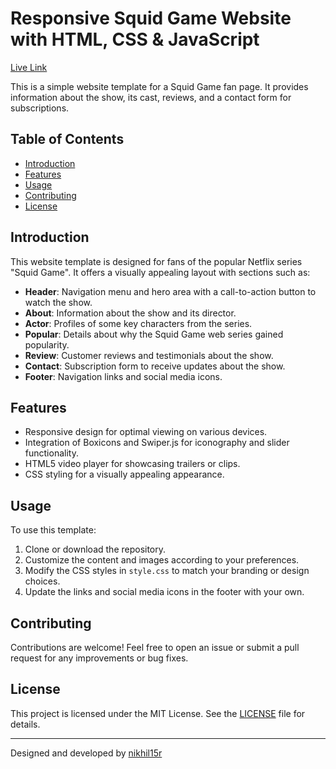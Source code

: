 # Responsive Squid Game Website with HTML, CSS & JavaScript

[Live Link](https://nikhil15r.github.io/Squid-Game-Frontend/)


This is a simple website template for a Squid Game fan page. It provides information about the show, its cast, reviews, and a contact form for subscriptions.

## Table of Contents
- [Introduction](#introduction)
- [Features](#features)
- [Usage](#usage)
- [Contributing](#contributing)
- [License](#license)

## Introduction
This website template is designed for fans of the popular Netflix series "Squid Game". It offers a visually appealing layout with sections such as:
- **Header**: Navigation menu and hero area with a call-to-action button to watch the show.
- **About**: Information about the show and its director.
- **Actor**: Profiles of some key characters from the series.
- **Popular**: Details about why the Squid Game web series gained popularity.
- **Review**: Customer reviews and testimonials about the show.
- **Contact**: Subscription form to receive updates about the show.
- **Footer**: Navigation links and social media icons.

## Features
- Responsive design for optimal viewing on various devices.
- Integration of Boxicons and Swiper.js for iconography and slider functionality.
- HTML5 video player for showcasing trailers or clips.
- CSS styling for a visually appealing appearance.

## Usage
To use this template:
1. Clone or download the repository.
2. Customize the content and images according to your preferences.
3. Modify the CSS styles in `style.css` to match your branding or design choices.
4. Update the links and social media icons in the footer with your own.

## Contributing
Contributions are welcome! Feel free to open an issue or submit a pull request for any improvements or bug fixes.

## License
This project is licensed under the MIT License. See the [LICENSE](LICENSE) file for details.

---
Designed and developed by [nikhil15r](https://github.com/nikhil15r)

